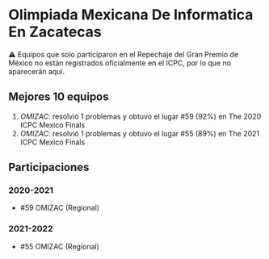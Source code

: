# Olimpiada Mexicana De Informatica En Zacatecas

:warning: Equipos que solo participaron en el Repechaje del Gran Premio de México no están registrados oficialmente en el ICPC, por lo que no aparecerán aquí.

## Mejores 10 equipos

1. _OMIZAC_: resolvió 1 problemas y obtuvo el lugar #59 (92%) en The 2020 ICPC Mexico Finals
1. _OMIZAC_: resolvió 1 problemas y obtuvo el lugar #55 (89%) en The 2021 ICPC Mexico Finals

## Participaciones

### 2020-2021

- #59 OMIZAC (Regional)

### 2021-2022

- #55 OMIZAC (Regional)



